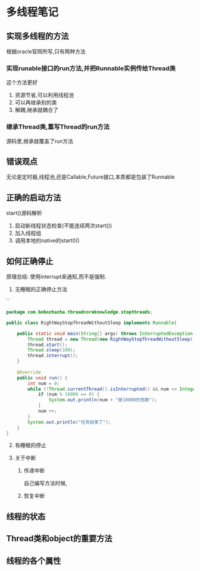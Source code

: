 # 多线程笔记

## 实现多线程的方法

根据oracle官网所写,只有两种方法

### 实现runable接口的run方法,并把Runnable实例传给Thread类

这个方法更好

1. 资源节省,可以利用线程池
2. 可以再继承别的类
3. 解耦,继承就耦合了



### 继承Thread类,重写Thread的run方法

源码里,继承就覆盖了run方法



## 错误观点

无论是定时器,线程池,还是Callable,Future接口,本质都是包装了Runnable

## 正确的启动方法

start()源码解析

1. 启动新线程状态检查(不能连续两次start())
2. 加入线程组
3. 调用本地的native的start0()



## 如何正确停止

原理总结: 使用interrupt来通知,而不是强制.

1. 无睡眠的正确停止方法

``

```java
package com.bobozhazha.threadcoreknowledge.stopthreads;

public class RightWayStopThreadWithoutSleep implements Runnable{

    public static void main(String[] args) throws InterruptedException {
        Thread thread = new Thread(new RightWayStopThreadWithoutSleep());
        thread.start();
        Thread.sleep(100);
        thread.interrupt();
    }
    
    @Override
    public void run() {
        int num = 0;
        while (!Thread.currentThread().isInterrupted() && num <= Integer.MAX_VALUE / 2 ) {
            if (num % 10000 == 0) {
                System.out.println(num + "是10000的倍数");
            }
            num ++;
        }
        System.out.println("任务结束了");
    }
}
```

2. 有睡眠的停止

3. 关于中断

   1. 传递中断

      自己编写方法时候,

   2. 恢复中断

## 线程的状态

## Thread类和object的重要方法

## 线程的各个属性